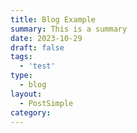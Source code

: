 ```yaml
---
title: Blog Example
summary: This is a summary
date: 2023-10-29
draft: false
tags:
  - 'test'
type:
  - blog
layout:
  - PostSimple
category:
---
```

